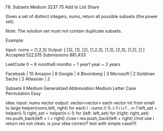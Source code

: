 78. Subsets
Medium 3237 75 Add to List Share

Given a set of distinct integers, nums, return all possible subsets (the power set).

Note: The solution set must not contain duplicate subsets.

Example:

Input: nums = [1,2,3]
Output:
[
  [3],
  [1],
  [2],
  [1,2,3],
  [1,3],
  [2,3],
  [1,2],
  []
]
Accepted 522,015 Submissions 881,433

LeetCode
0 ~ 6 months6 months ~ 1 year1 year ~ 2 years

Facebook | 10 Amazon | 8 Google | 4 Bloomberg | 3 Microsoft | 2 Goldman Sachs | 2 Atlassian | 2

Subsets II Medium 
Generalized Abbreviation Medium
Letter Case Permutation
Easy

idea: 
input: nums vector<int>
output: vector<vector<int>> each vector int from small to large
helper(nums,left, right)
for each i : nums
	//  0..i-1    i  i+1 .. n-1
	left_set = helper(i-1)
	right_set = helper(n-i-1)
	for (left: left_set) 
		for (right: right_set)
			res.push_back(left + i + right) //use i
			res.push_back(left + right) //not use i
return res
not clean, is your idea correct? test with simple case!!!!

